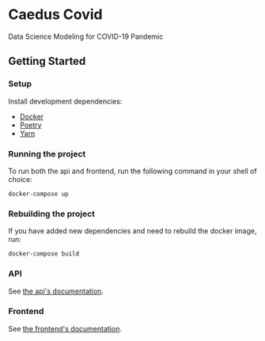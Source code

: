 # Caedus Covid
Data Science Modeling for COVID-19 Pandemic

## Getting Started
### Setup
Install development dependencies:
- [Docker](https://docs.docker.com/docker-for-mac/install/)
- [Poetry](https://python-poetry.org/docs/#installation)
- [Yarn](https://classic.yarnpkg.com/docs/install)

### Running the project
To run both the api and frontend, run the following command in your shell of choice:
```
docker-compose up
```

### Rebuilding the project
If you have added new dependencies and need to rebuild the docker image, run:
```
docker-compose build
```

### API
See [the api's documentation](api/README.md).

### Frontend
See [the frontend's documentation](frontend/README.md).